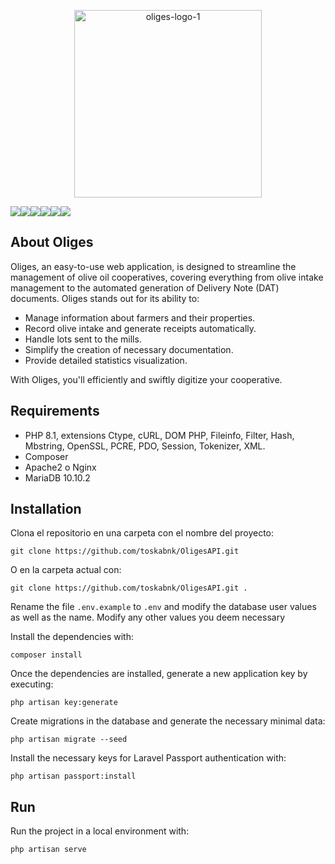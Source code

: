 <p align="center"><a href='https://postimg.cc/dkm3tsZP' target='_blank'><a href='https://postimages.org/' target='_blank'><img src='https://i.postimg.cc/RFmrHLtV/oliges-logo-1.png' border='0' alt='oliges-logo-1' width=300/></a></p>
<img src='https://badgen.net/github/release/toskabnk/OligesAPI'/><img src='https://badgen.net/github/tag/toskabnk/OligesAPI'/><img src='https://badgen.net/github/open-issues/toskabnk/OligesAPI'/><img src='https://badgen.net/github/last-commit/toskabnk/OligesAPI'/><img src='https://badgen.net/static/Laravel/10.10'/><img src='https://badgen.net/badge/icon/php?icon=php&label'>

## About Oliges

Oliges, an easy-to-use web application, is designed to streamline the management of olive oil cooperatives, covering everything from olive intake management to the automated generation of Delivery Note (DAT) documents. Oliges stands out for its ability to:

- Manage information about farmers and their properties.
- Record olive intake and generate receipts automatically.
- Handle lots sent to the mills.
- Simplify the creation of necessary documentation.
- Provide detailed statistics visualization.

With Oliges, you'll efficiently and swiftly digitize your cooperative.

## Requirements
- PHP 8.1, extensions Ctype, cURL, DOM PHP, Fileinfo, Filter, Hash, Mbstring, OpenSSL, PCRE, PDO, Session, Tokenizer, XML.
- Composer
- Apache2 o Nginx
- MariaDB 10.10.2

## Installation

Clona el repositorio en una carpeta con el nombre del proyecto:
```shell
git clone https://github.com/toskabnk/OligesAPI.git
```
O en la carpeta actual con:
```shell
git clone https://github.com/toskabnk/OligesAPI.git .
```

Rename the file `.env.example` to `.env` and modify the database user values as well as the name. Modify any other values you deem necessary

Install the dependencies with:
```shell
composer install
```

Once the dependencies are installed, generate a new application key by executing:
```shell
php artisan key:generate
```

Create migrations in the database and generate the necessary minimal data:
```shell
php artisan migrate --seed
```

Install the necessary keys for Laravel Passport authentication with:
```shell
php artisan passport:install
```

## Run

Run the project in a local environment with:
```shell
php artisan serve
```
